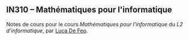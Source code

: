 ## IN310 – Mathématiques pour l'informatique

Notes de cours pour le cours *Mathématiques pour l'informatique* du
*L2 d'informatique*, par [Luca De Feo](http://defeo.lu).
